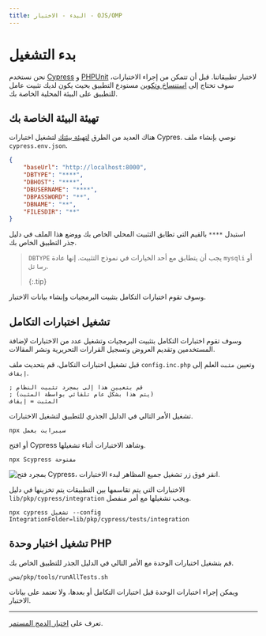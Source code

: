 ```yaml
---
title: البدء - الاختبار - OJS/OMP
---
```


# بدء التشغيل

نحن نستخدم [Cypress](https://www.cypress.io/) و [PHPUnit](https://phpunit.de/) لاختبار تطبيقاتنا. قبل أن تتمكن من إجراء الاختبارات، سوف تحتاج إلى [استنساخ وتكوين](/dev/documentation/en/getting-started) مستودع التطبيق بحيث يكون لديك تثبيت عامل للتطبيق على البيئة المحلية الخاصة بك.

## تهيئة البيئة الخاصة بك

هناك العديد من الطرق [لتهيئة بيئتك](https://docs.cypress.io/guides/guides/environment-variables.html#Setting) لتشغيل اختبارات Cypres. نوصي بإنشاء ملف `cypress.env.json`.

```json
{
    "baseUrl": "http://localhost:8000",
    "DBTYPE": "****",
    "DBHOST": "****",
    "DBUSERNAME": "****",
    "DBPASSWORD": "**",
    "DBNAME": "**",
    "FILESDIR": "**"
}
```

استبدل `****` بالقيم التي تطابق التثبيت المحلي الخاص بك ووضع هذا الملف في دليل جذر التطبيق الخاص بك.

> `DBTYPE` يجب أن يتطابق مع أحد الخيارات في نموذج التثبيت. إنها عادة `mysqli` أو `رسائل`. 
> 
> {:.tip}

وسوف تقوم اختبارات التكامل بتثبيت البرمجيات وإنشاء بيانات الاختبار.

## تشغيل اختبارات التكامل

وسوف تقوم اختبارات التكامل بتثبيت البرمجيات وتشغيل عدد من الاختبارات لإضافة المستخدمين وتقديم العروض وتسجيل القرارات التحريرية ونشر المقالات.

قبل تشغيل اختبارات التكامل، قم بتحديث ملف `config.inc.php` وتعيين `مثبت` العلم إلى `إيقاف`.

```
; قم بتعيين هذا إلى بمجرد تثبيت النظام
; (يتم هذا بشكل عام تلقائي بواسطة المثبت)
المثبت = إيقاف
```

تشغيل الأمر التالي في الدليل الجذري للتطبيق لتشغيل الاختبارات.

```
npx سيبرايت يعمل
```

أو افتح Cypress وشاهد الاختبارات أثناء تشغيلها.

```
npx Scypress مفتوحة
```

![بمجرد فتح Cypress، انقر فوق زر تشغيل جميع المظاهر لبدء الاختبارات.](./cypress-open.gif)

الاختبارات التي يتم تقاسمها بين التطبيقات يتم تخزينها في دليل `lib/pkp/cypress/integration` ويجب تشغيلها مع أمر منفصل.

```
npx cypress تشغيل --config IntegrationFolder=lib/pkp/cypress/tests/integration
```

## تشغيل اختبار وحدة PHP

قم بتشغيل اختبارات الوحدة مع الأمر التالي في الدليل الجذر للتطبيق الخاص بك.

```
شحن/pkp/tools/runAllTests.sh
```

ويمكن إجراء اختبارات الوحدة قبل اختبارات التكامل أو بعدها، ولا تعتمد على بيانات الاختبار.

---

تعرف على [اختبار الدمج المستمر](./continuous-integration).
